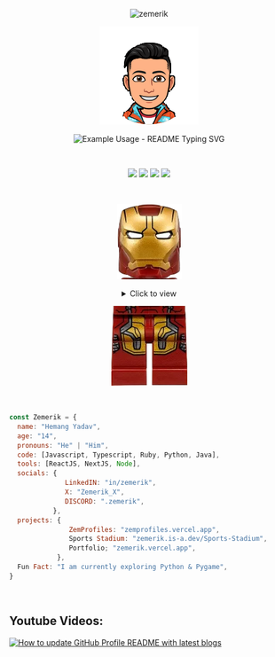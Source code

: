 <p align="center"> <img src="https://komarev.com/ghpvc/?username=zemerik&label=Profile%20views&color=0e75b6&style=flat" alt="zemerik" /> </p>

<p align = "center">
  <img src = "assets/bitmoji.png" alt = "Bitmoji">
</p>

<p align = "center">
  <img src = "https://readme-typing-svg.demolab.com/?lines=Hello+👋+I'm+Hemang;🌐+Web+Developer+🌐;🏆+Open+Source+Enthusiast+🏆&font=Fira%20Code&center=true&width=380&height=50&duration=4000&pause=1000" alt="Example Usage - README Typing SVG">
</p>

<br>

<p align="center">
  
  <a href = "https://x.com/Zemerik_X" style = "text-decoration:none">
    <img height = "30" src = "https://img.shields.io/badge/zemerik_X-black.svg?&style=for-the-badge&logo=x&logoColor=white" />
  </a>
  
  <a href = "https://discord.gg/td5xqmzEcg" style = "text-decoration:none">
    <img height = "30" src = "https://img.shields.io/badge/.zemerik-darkblue.svg?&style=for-the-badge&logo=discord&logoColor=white" />
  </a>
  
  <a href = "https://www.linkedin.com/in/zemerik" style="text-decoration:none">
    <img height = "30" src = "https://img.shields.io/badge/in/zemerik-blue.svg?&style=for-the-badge&logo=linkedin&logoColor=white" />
  </a>
  
  <a href="https://www.youtube.com/channel/UCLJY3Fa0xheb_SNSuPkbdZw" style="text-decoration:none">
    <img height = "30" src = "https://img.shields.io/badge/Zemerik-%23E20036.svg?&style=for-the-badge&logo=YouTube&logoColor=white" />
  </a>

</p>
  
<br>

<p align = "center"><img src = "assets/ironman-head.png"></p>

<div align = "center">
  <details close>
    <summary>
      Click to view
    </summary>

<br>

![About](assets/About2.gif)

<details close>
  <summary>
    ✍️Blogs
  </summary>

<!-- BLOG-POST-LIST:START -->
- [How to display Latest Blogs on Github Profile?](https://dev.to/zemerik/how-to-display-latest-blogs-on-github-profile-2la5)
- [Basic Markdown](https://dev.to/zemerik/basic-markdown-2jel)
- [Contribute to ZemProfiles!](https://dev.to/zemerik/contribute-to-zemprofiles-16on)
- [How to make a cool GitHub README.md](https://dev.to/zemerik/how-to-make-a-cool-github-readmemd-46dj)
<!-- BLOG-POST-LIST:END -->

</details>

<details close>
  <summary>
    📝Recent Tweets
  </summary>

<!-- TWITTER:START -->
- [@Zemerik_X: Be honest, do you have ever pay attention to Python&#39;s Warnings?](https://twitter.com/Zemerik_X/status/1793620291928899653)
- [@Zemerik_X: I upload my first ever #YouTube video today🏆🏆🏆!! Feel free to check out it out👇👇 youtube.com/watch?v=As7KgT…](https://twitter.com/Zemerik_X/status/1792870166155665547)
- [@Zemerik_X: I have been invited to a Kart Racing birthday party by my friends, should I take my laptop?🤔](https://twitter.com/Zemerik_X/status/1791981753894318412)
- [@Zemerik_X: What is the most commits you did in one day? Mine: 50](https://twitter.com/Zemerik_X/status/1791745973414199793)
- [@Zemerik_X: Does your contribution graph affect your profile? Mine looks like this👇](https://twitter.com/Zemerik_X/status/1791735391516545184)
<!-- TWITTER:END -->

</details>

<details>
  <summary>
    🤯Tech Stack
  </summary>

<br>

![Tech Stack](assets/tools.svg)

</details>

<details>
  <summary>
    🎓My Stats
  </summary>

<br>

![Github Languages](https://github-readme-stats.vercel.app/api/top-langs?username=zemerik&show_icons=true&theme=cobalt&locale=en&layout=compact)  

<br>

![Github Stats](https://github-readme-stats.vercel.app/api?username=zemerik&show=reviews,&show_icons=true&theme=cobalt&locale=en)

</details>

</details>
</div>

<p align = "center"><img src = "assets/ironman-legs.png"></p>

<br>


```js
const Zemerik = {
  name: "Hemang Yadav",
  age: "14",
  pronouns: "He" | "Him",
  code: [Javascript, Typescript, Ruby, Python, Java],
  tools: [ReactJS, NextJS, Node],
  socials: {
              LinkedIN: "in/zemerik",
              X: "Zemerik_X",
              DISCORD: ".zemerik",
           },
  projects: {
               ZemProfiles: "zemprofiles.vercel.app",
               Sports Stadium: "zemerik.is-a.dev/Sports-Stadium",
               Portfolio; "zemerik.vercel.app",
            },
  Fun Fact: "I am currently exploring Python & Pygame",
}
```

<br>

## Youtube Videos:

<p align = "center">

<!-- BEGIN YOUTUBE-CARDS -->
[![How to update GitHub Profile README with latest blogs](https://ytcards.demolab.com/?id=As7KgTZOrlE&title=How+to+update+GitHub+Profile+README+with+latest+blogs&lang=en&timestamp=1716288361&background_color=%230d1117&title_color=%23ffffff&stats_color=%23dedede&max_title_lines=1&width=250&border_radius=5&duration=375 "How to update GitHub Profile README with latest blogs")](https://www.youtube.com/watch?v=As7KgTZOrlE)
<!-- END YOUTUBE-CARDS -->

</p>
